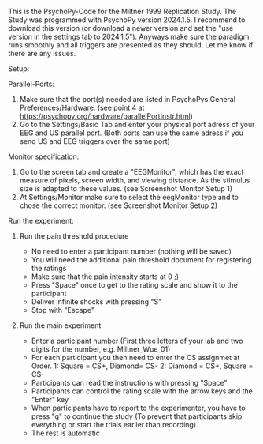 This is the PsychoPy-Code for the Miltner 1999 Replication Study.
The Study was programmed with PsychoPy version 2024.1.5.
I recommend to download this version (or download a newer version and set the "use version in the settings tab to 2024.1.5").
Anyways make sure the paradigm runs smoothly and all triggers are presented as they should. Let me know if there are any issues.

Setup:

Parallel-Ports:

1. Make sure that the port(s) needed are listed in PsychoPys General Preferences/Hardware. (see point 4 at  https://psychopy.org/hardware/parallelPortInstr.html)
2. Go to the Settings/Basic Tab and enter your physical port adress of your EEG and US parallel port. (Both ports can use the same adress if you send US and EEG triggers over the same port)


Monitor specification:

1. Go to the screen tab and create a "EEGMonitor", which has the exact measure of pixels, screen width, and viewing distance. As the stimulus size is adapted to these values. (see Screenshot Monitor Setup 1)
2. At Settings/Monitor make sure to select the eegMonitor type and to chose the correct monitor. (see Screenshot Monitor Setup 2)

Run the experiment: 

1. Run the pain threshold procedure
	- No need to enter a participant number (nothing will be saved)
 	- You will need the additional pain threshold document for registering the ratings
	- Make sure that the pain intensity starts at 0 ;)
	- Press "Space" once to get to the rating scale and show it to the participant
	- Deliver infinite shocks with pressing "S"
	- Stop with "Escape"

2. Run the main experiment
	- Enter a participant number (First three letters of your lab and two digits for the number, e.g. Miltner_Wue_01)
	- For each participant you then need to enter the CS assignmet at Order. 
		1: Square = CS+, Diamond= CS-
		2: Diamond = CS+, Square = CS-
	- Participants can read the instructions with pressing "Space"
	- Participants can control the rating scale with the arrow keys and the "Enter" key
	- When participants have to report to the experimenter, you have to press "g" to continue the study (To prevent that participants skip everything or start the trials earlier than recording). 
	- The rest is automatic
